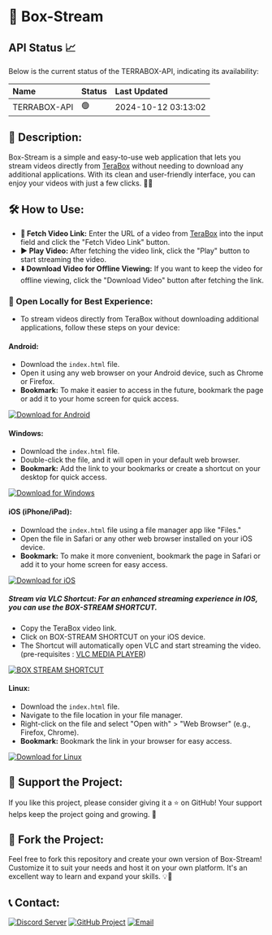 # **🚀 Box-Stream**

## API Status 📈

Below is the current status of the TERRABOX-API, indicating its availability:

| Name        | Status   | Last Updated |
| :---------- | :------- | :----------- |
| TERRABOX-API  | 🟢 | 2024-10-12 03:13:02 |

## **📝 Description:**

Box-Stream is a simple and easy-to-use web application that lets you stream videos directly from [TeraBox](https://www.terabox.com/) without needing to download any additional applications. With its clean and user-friendly interface, you can enjoy your videos with just a few clicks. 🎥✨

## **🛠️ How to Use:**

- **🎯 Fetch Video Link:** Enter the URL of a video from [TeraBox](https://www.terabox.com/) into the input field and click the "Fetch Video Link" button.
- **▶️ Play Video:** After fetching the video link, click the "Play" button to start streaming the video.
- **⬇️ Download Video for Offline Viewing:** If you want to keep the video for offline viewing, click the "Download Video" button after fetching the link.

### **📂 Open Locally for Best Experience:**
   - To stream videos directly from TeraBox without downloading additional applications, follow these steps on your device:

   #### **Android:**

   - Download the `index.html` file.
   - Open it using any web browser on your Android device, such as Chrome or Firefox.
   - **Bookmark:** To make it easier to access in the future, bookmark the page or add it to your home screen for quick access.

   [![Download for Android](https://img.shields.io/badge/Download_for_Android-3DDC84?style=for-the-badge&logo=android&logoColor=white)](https://github.com/junioralive/box-stream/releases/download/1.0.0/index.html)
   
   #### **Windows:**

   - Download the `index.html` file.
   - Double-click the file, and it will open in your default web browser.
   - **Bookmark:** Add the link to your bookmarks or create a shortcut on your desktop for quick access.

   [![Download for Windows](https://img.shields.io/badge/Download_for_Windows-0078D6?style=for-the-badge&logo=windows&logoColor=white)](https://github.com/junioralive/box-stream/releases/download/1.0.0/index.html)

   #### **iOS (iPhone/iPad):**

   - Download the `index.html` file using a file manager app like "Files."
   - Open the file in Safari or any other web browser installed on your iOS device.
   - **Bookmark:** To make it more convenient, bookmark the page in Safari or add it to your home screen for easy access.

   [![Download for iOS](https://img.shields.io/badge/Download_for_iOS-000000?style=for-the-badge&logo=apple&logoColor=white)](https://github.com/junioralive/box-stream/releases/download/1.0.0/index.html)

   ##### **Stream via VLC Shortcut:** For an enhanced streaming experience in IOS, you can use the BOX-STREAM SHORTCUT.
   - Copy the TeraBox video link.
   - Click on BOX-STREAM SHORTCUT on your iOS device.
   - The Shortcut will automatically open VLC and start streaming the video. (pre-requisites : [VLC MEDIA PLAYER](https://apps.apple.com/us/app/vlc-media-player/id650377962))
  
  [![BOX STREAM SHORTCUT](https://img.shields.io/badge/ADD_SHORTCUTS-8a2be2?style=for-the-badge&logo=apple&logoColor=white)](https://www.icloud.com/shortcuts/9adefd0ba95c45d99485a44709e1b8cc)


   #### **Linux:**

   - Download the `index.html` file.
   - Navigate to the file location in your file manager.
   - Right-click on the file and select "Open with" > "Web Browser" (e.g., Firefox, Chrome).
   - **Bookmark:** Bookmark the link in your browser for easy access.

   [![Download for Linux](https://img.shields.io/badge/Download_for_Linux-FCC624?style=for-the-badge&logo=linux&logoColor=black)](https://github.com/junioralive/box-stream/releases/download/1.0.0/index.html)

## **🌟 Support the Project:**

If you like this project, please consider giving it a ⭐ on GitHub! Your support helps keep the project going and growing. 🙌

## **🔧 Fork the Project:**

Feel free to fork this repository and create your own version of Box-Stream! Customize it to suit your needs and host it on your own platform. It's an excellent way to learn and expand your skills. 💡🚀

## **📞 Contact:**

[![Discord Server](https://img.shields.io/badge/Discord-7289DA?style=for-the-badge&logo=discord&logoColor=white)](https://discord.gg/cwDTVKyKJz)
[![GitHub Project](https://img.shields.io/badge/GitHub-181717?style=for-the-badge&logo=github&logoColor=white)](https://github.com/junioralive/box-stream)
[![Email](https://img.shields.io/badge/Email-D44638?style=for-the-badge&logo=gmail&logoColor=white)](mailto:support@junioralive.in)
